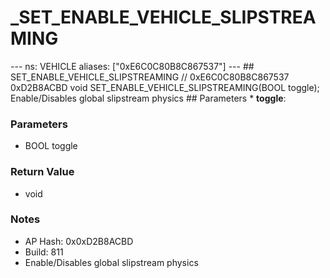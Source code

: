 # _SET_ENABLE_VEHICLE_SLIPSTREAMING

--- ns: VEHICLE aliases: ["0xE6C0C80B8C867537"] --- ## SET_ENABLE_VEHICLE_SLIPSTREAMING  // 0xE6C0C80B8C867537 0xD2B8ACBD void SET_ENABLE_VEHICLE_SLIPSTREAMING(BOOL toggle);  Enable/Disables global slipstream physics  ## Parameters * **toggle**:

### Parameters
* BOOL toggle

### Return Value
* void

### Notes
* AP Hash: 0x0xD2B8ACBD
* Build: 811
* Enable/Disables global slipstream physics

